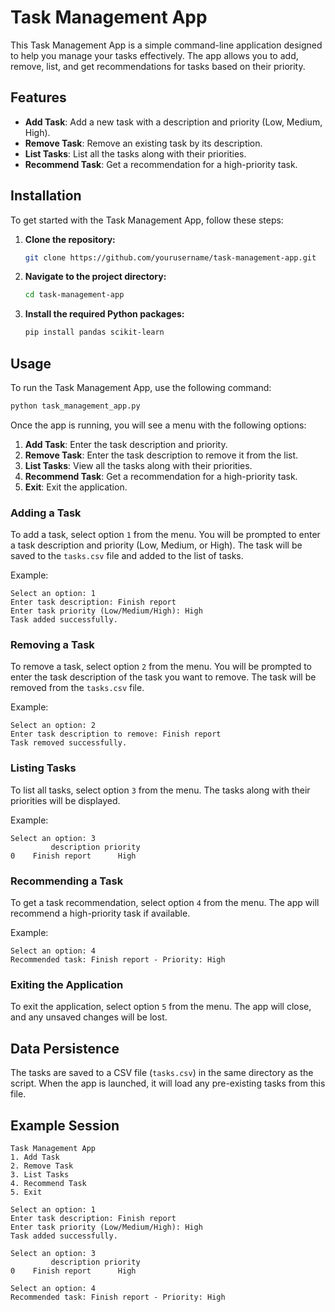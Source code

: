 # Task Management App

This Task Management App is a simple command-line application designed to help you manage your tasks effectively. The app allows you to add, remove, list, and get recommendations for tasks based on their priority.

## Features

- **Add Task**: Add a new task with a description and priority (Low, Medium, High).
- **Remove Task**: Remove an existing task by its description.
- **List Tasks**: List all the tasks along with their priorities.
- **Recommend Task**: Get a recommendation for a high-priority task.

## Installation

To get started with the Task Management App, follow these steps:

1. **Clone the repository:**
   ```bash
   git clone https://github.com/yourusername/task-management-app.git
   ```

2. **Navigate to the project directory:**
   ```bash
   cd task-management-app
   ```

3. **Install the required Python packages:**
   ```bash
   pip install pandas scikit-learn
   ```

## Usage

To run the Task Management App, use the following command:

```bash
python task_management_app.py
```

Once the app is running, you will see a menu with the following options:

1. **Add Task**: Enter the task description and priority.
2. **Remove Task**: Enter the task description to remove it from the list.
3. **List Tasks**: View all the tasks along with their priorities.
4. **Recommend Task**: Get a recommendation for a high-priority task.
5. **Exit**: Exit the application.

### Adding a Task

To add a task, select option `1` from the menu. You will be prompted to enter a task description and priority (Low, Medium, or High). The task will be saved to the `tasks.csv` file and added to the list of tasks.

Example:
```text
Select an option: 1
Enter task description: Finish report
Enter task priority (Low/Medium/High): High
Task added successfully.
```

### Removing a Task

To remove a task, select option `2` from the menu. You will be prompted to enter the task description of the task you want to remove. The task will be removed from the `tasks.csv` file.

Example:
```text
Select an option: 2
Enter task description to remove: Finish report
Task removed successfully.
```

### Listing Tasks

To list all tasks, select option `3` from the menu. The tasks along with their priorities will be displayed.

Example:
```text
Select an option: 3
         description priority
0    Finish report      High
```

### Recommending a Task

To get a task recommendation, select option `4` from the menu. The app will recommend a high-priority task if available.

Example:
```text
Select an option: 4
Recommended task: Finish report - Priority: High
```

### Exiting the Application

To exit the application, select option `5` from the menu. The app will close, and any unsaved changes will be lost.

## Data Persistence

The tasks are saved to a CSV file (`tasks.csv`) in the same directory as the script. When the app is launched, it will load any pre-existing tasks from this file.

## Example Session

```text
Task Management App
1. Add Task
2. Remove Task
3. List Tasks
4. Recommend Task
5. Exit

Select an option: 1
Enter task description: Finish report
Enter task priority (Low/Medium/High): High
Task added successfully.

Select an option: 3
         description priority
0    Finish report      High

Select an option: 4
Recommended task: Finish report - Priority: High
```
